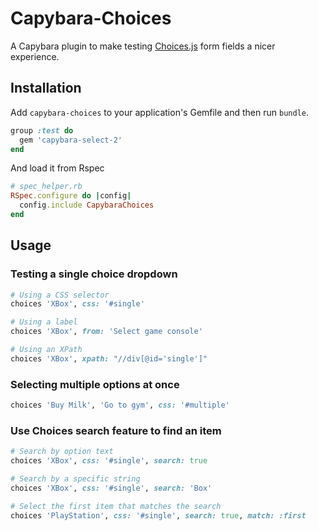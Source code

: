 # Capybara-Choices

A Capybara plugin to make testing [Choices.js](https://github.com/Choices-js/Choices) form fields a nicer experience.

## Installation

Add `capybara-choices` to your application's Gemfile and then run `bundle`.

```ruby
group :test do
  gem 'capybara-select-2'
end
```

And load it from Rspec

```ruby
# spec_helper.rb
RSpec.configure do |config|
  config.include CapybaraChoices
end
```

## Usage

### Testing a single choice dropdown

```ruby
# Using a CSS selector
choices 'XBox', css: '#single'

# Using a label
choices 'XBox', from: 'Select game console'

# Using an XPath
choices 'XBox', xpath: "//div[@id='single']"
```

### Selecting multiple options at once
```ruby
choices 'Buy Milk', 'Go to gym', css: '#multiple'
```

### Use Choices search feature to find an item
```ruby
# Search by option text
choices 'XBox', css: '#single', search: true

# Search by a specific string
choices 'XBox', css: '#single', search: 'Box'

# Select the first item that matches the search
choices 'PlayStation', css: '#single', search: true, match: :first
```
